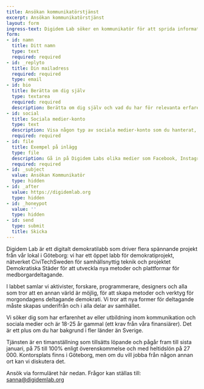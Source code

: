 ```yaml
---
title: Ansökan kommunikatörstjänst
excerpt: Ansökan kommunikatörstjänst
layout: form
ingress-text: Digidem Lab söker en kommunikatör för att sprida information om våra aktiviteter och projekt och nå ut till fler i sociala medier och traditionell media.
form:
- id: namn
  title: Ditt namn
  type: text
  required: required
- id: _replyto
  title: Din mailadress
  required: required
  type: email
- id: bio
  title: Berätta om dig själv
  type: textarea
  required: required
  description: Berätta om dig själv och vad du har för relevanta erfarenheter listade i annonsen. Max 1000 tecken.
- id: social
  title: Sociala medier-konto
  type: text
  description: Visa någon typ av sociala medier-konto som du hanterat, antingen en verksamhet du jobbat för tidigare eller ditt egna konto. Länka till kontot.
  required: required
- id: file
  title: Exempel på inlägg
  type: file
  description: Gå in på Digidem Labs olika medier som Facebook, Instagram, Twitter och hemsidan för att få en bild över vår stil bild- och innehållsmässigt. Gör sedan exempel över olika inlägg som du skulle skrivit om du hanterat våra sociala medier under en dag. Gör ett inlägg för vardera medium (alltså ett för Instagram, ett för Facebook, ett för Twitter) med text och bild. Bifoga som Word-dokument eller liknande.
  required: required
- id: _subject
  value: Ansökan Kommunikatör
  type: hidden
- id: _after
  value: https://digidemlab.org
  type: hidden
- id: _honeypot
  value: ''
  type: hidden
- id: send
  type: submit
  title: Skicka
---
```



Digidem Lab är ett digitalt demokratilabb som driver flera spännande projekt från vår lokal i Göteborg: vi har ett öppet labb för demokratiprojekt, nätverket CiviTechSweden för samhällsnyttig teknik och projektet Demokratiska Städer för att utveckla nya metoder och plattformar för medborgardeltagande.

I labbet samlar vi aktivister, forskare, programmerare, designers och alla som tror att en annan värld är möjlig, för att skapa metoder och verktyg för morgondagens deltagande demokrati. Vi tror att nya former för deltagande måste skapas underifrån och i alla delar av samhället.

Vi söker dig som har erfarenhet av eller utbildning inom kommunikation och sociala medier och är 18-25 år gammal (ett krav från våra finansiärer). Det är ett plus om du har bakgrund i fler länder än Sverige.

Tjänsten är en timanställning som tillsätts löpande och pågår fram till sista januari, på 75 till 100% enligt överenskommelse och med heltidslön på 27 000. Kontorsplats finns i Göteborg, men om du vill jobba från någon annan ort kan vi diskutera det.

Ansök via formuläret här nedan. Frågor kan ställas till: <sanna@digidemlab.org>

